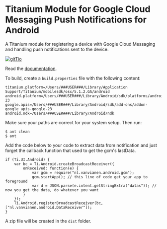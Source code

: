 # Titanium Module for Google Cloud Messaging Push Notifications for Android #

A Titanium module for registering a device with Google Cloud Messaging and handling push notifications sent to the device.

[![gitTio](http://gitt.io/badge.png)](http://gitt.io/component/nl.vanvianen.android.gcm)

Read the [documentation](https://github.com/morinel/gcmpush/blob/master/documentation/index.md).

To build, create a `build.properties` file with the following content:

```
titanium.platform=/Users/###USER###/Library/Application Support/Titanium/mobilesdk/osx/5.1.2.GA/android
android.platform=/Users/###USER###/Library/Android/sdk/platforms/android-23
google.apis=/Users/###USER###/Library/Android/sdk/add-ons/addon-google_apis-google-23
android.ndk=/Users/###USER###/Library/Android/ndk
```

Make sure your paths are correct for your system setup. Then run:

```
$ ant clean
$ ant
```

Add the code below to your code to extract data from notification and just forget the callback function that used to get the gcm's lastData.

```
if (Ti.UI.Android) {
    var bc = Ti.Android.createBroadcastReceiver({
        onReceived: function(e) {
            var gcm = require("nl.vanvianen.android.gcm");
            gcm.startApp(); // this line of code get your app to foreground
            var d = JSON.parse(e.intent.getStringExtra("datas")); // now you get the data, do whatever you want
        }
    });
    Ti.Android.registerBroadcastReceiver(bc, ["nl.vanvianen.android.DataReceiver"]);
}
```

A zip file will be created in the `dist` folder.
